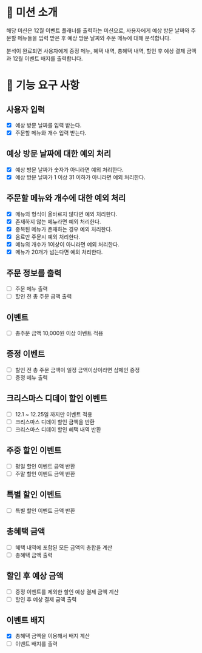 # 🎄 미션 소개

해당 미션은 12월 이벤트 플래너를 출력하는 미션으로, 사용자에게 예상 방문 날짜와 주문할 메뉴들을 입력 받은 후 예상 방문 날짜와 주문 메뉴에 대해 분석합니다. <br />

분석이 완료되면 사용자에게 증정 메뉴, 혜택 내역, 총혜택 내역, 할인 후 예상 결제 금액과 12월 이벤트 배지를 출력합니다.

# 📜 기능 요구 사항

## 사용자 입력

- [x] 예상 방문 날짜를 입력 받는다.
- [x] 주문할 메뉴와 개수 입력 받는다.

## 예상 방문 날짜에 대한 예외 처리

- [x] 예상 방문 날짜가 숫자가 아니라면 예외 처리한다.
- [x] 예상 방문 날짜가 1 이상 31 이하가 아니라면 예외 처리한다.

## 주문할 메뉴와 개수에 대한 예외 처리

- [x] 메뉴의 형식이 올바르지 않다면 예외 처리한다.
- [x] 존재하지 않는 메뉴라면 예외 처리한다.
- [x] 중복된 메뉴가 존재하는 경우 예외 처리한다.
- [x] 음료만 주문시 예외 처리한다.
- [x] 메뉴의 개수가 1이상이 아니라면 예외 처리한다.
- [x] 메뉴가 20개가 넘는다면 예외 처리한다.

## 주문 정보를 출력

- [ ] 주문 메뉴 출력
- [ ] 할인 전 총 주문 금액 출력

## 이벤트

- [ ] 총주문 금액 10,000원 이상 이벤트 적용

## 증정 이벤트

- [ ] 할인 전 총 주문 금액이 일정 금액이상이라면 샴페인 증정
- [ ] 증정 메뉴 출력

## 크리스마스 디데이 할인 이벤트

- [ ] 12.1 ~ 12.25일 까지만 이벤트 적용
- [ ] 크리스마스 디데이 할인 금액을 반환
- [ ] 크리스마스 디데이 할인 혜택 내역 반환

## 주중 할인 이벤트

- [ ] 평일 할인 이벤트 금액 반환
- [ ] 주말 할인 이벤트 금액 반환

## 특별 할인 이벤트

- [ ] 특별 할인 이벤트 금액 반환

## 총혜택 금액

- [ ] 혜택 내역에 포함된 모든 금액의 총합을 계산
- [ ] 총혜택 금액 출력

## 할인 후 예상 금액

- [ ] 증정 이벤트를 제외한 할인 예상 결제 금액 계산
- [ ] 할인 후 예상 결제 금액 출력

## 이벤트 배지

- [x] 총혜택 금액을 이용해서 배지 계산
- [ ] 이벤트 배지를 출력
